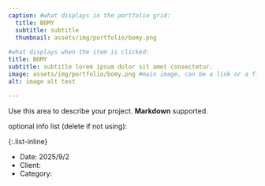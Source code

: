 ```yaml
---
caption: #what displays in the portfolio grid:
  title: BOMY
  subtitle: subtitle
  thumbnail: assets/img/portfolio/bomy.png
  
#what displays when the item is clicked:
title: BOMY
subtitle: subtitle lorem ipsum dolor sit amet consectetur.
image: assets/img/portfolio/bomy.png #main image, can be a link or a file in assets/img/portfolio
alt: image alt text

---
```

Use this area to describe your project. **Markdown** supported.

optional info list (delete if not using):

{:.list-inline} 
- Date: 2025/9/2
- Client: 
- Category: 

